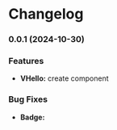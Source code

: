 # Changelog

### 0.0.1 (2024-10-30)


### Features

* **VHello:** create component

### Bug Fixes

* **Badge:** 
